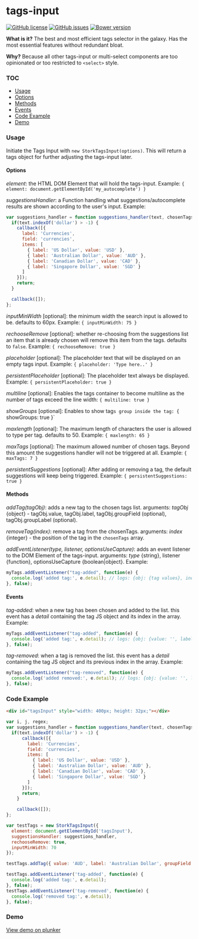 # tags-input

[![GitHub license](https://img.shields.io/badge/license-MIT-blue.svg)](https://raw.githubusercontent.com/storkjs/tags-input/master/LICENSE)
[![GitHub issues](https://img.shields.io/github/issues/storkjs/tags-input.svg)](https://github.com/storkjs/tags-input/issues)
[![Bower version](https://badge.fury.io/bo/stork-tags.svg)](https://github.com/storkjs/tags-input/releases)

**What is it?**
The best and most efficient tags selector in the galaxy.
Has the most essential features without redundant bloat.

**Why?**
Because all other tags-input or multi-select components are too opinionated or too restricted to `<select>` style.

### TOC
- [Usage](#usage)
- [Options](#options)
- [Methods](#methods)
- [Events](#events)
- [Code Example](#code-example)
- [Demo](#demo)

### Usage
Initiate the Tags Input with `new StorkTagsInput(options)`. This will return a tags object for further adjusting the tags-input later.

#### Options
_element_: the HTML DOM Element that will hold the tags-input. Example: `{ element: document.getElementById('my_autocomplete') }`

_suggestionsHandler_: a Function handling what suggestions/autocomplete results are shown according to the user's input. Example:
```javascript
var suggestions_handler = function suggestions_handler(text, chosenTags, callback) {
  if(text.indexOf('dollar') > -1) {
    callback([{
      label: 'Currencies',
      field: 'currencies',
      items: [
        { label: 'US Dollar', value: 'USD' },
        { label: 'Australian Dollar', value: 'AUD' },
        { label: 'Canadian Dollar', value: 'CAD' },
        { label: 'Singapore Dollar', value: 'SGD' }
      ]
    }]);
    return;
  }

  callback([]);
};
```

_inputMinWidth_ [optional]: the minimum width the search input is allowed to be. defaults to 60px. Example:
`{ inputMinWidth: 75 }`

_rechooseRemove_ [optional]: whether re-choosing from the suggestions list an item that is already chosen will remove this item from the tags. defaults to `false`. Example:
`{ rechooseRemove: true }`

_placeholder_ [optional]: The placeholder text that will be displayed on an empty tags input. Example:
`{ placeholder: 'Type here..' }`

_persistentPlaceholder_ [optional]: The placeholder text always be displayed. Example:
`{ persistentPlaceholder: true }`

_multiline_ [optional]: Enables the tags container to become multiline as the number of tags exceed the line width:
`{ multiline: true }`

_showGroups_ [optional]: Enables to show tag`s group inside the tag:
`{ showGroups: true }`

_maxlength_ [optional]: The maximum length of characters the user is allowed to type per tag. defaults to 50. Example:
`{ maxlength: 65 }`

_maxTags_ [optional]: The maximum allowed number of chosen tags. Beyond this amount the suggestions handler will not be triggered at all. Example:
`{ maxTags: 7 }`

_persistentSuggestions_ [optional]: After adding or removing a tag, the default suggestions will keep being triggered. Example:
`{ persistentSuggestions: true }`

#### Methods
_addTag(tagObj)_: adds a new tag to the chosen tags list.
arguments: _tagObj_ {object} - tagObj.value, tagObj.label, tagObj.groupField (optional), tagObj.groupLabel (optional).

_removeTag(index)_: remove a tag from the chosenTags. arguments: _index_ {integer} - the position of the tag in the `chosenTags` array.

_addEventListener(type, listener, optionsUseCapture)_: adds an event listener to the DOM Element of the tags-input.
arguments: _type_ {string}, listener {function}, optionsUseCapture {boolean|object}. Example:
```javascript
myTags.addEventListener("tag-added", function(e) {
  console.log('added tag:', e.detail); // logs: {obj: {tag values}, index: #}
}, false);
```

#### Events
_tag-added_: when a new tag has been chosen and added to the list. this event has a _detail_ containing the tag JS object and its index in the array. Example:
```javascript
myTags.addEventListener("tag-added", function(e) {
  console.log('added tag:', e.detail); // logs: {obj: {value: '', label: '', groupField: '', groupLabel: '', elm: LI}, index: 0}
}, false);
```

_tag-removed_: when a tag is removed the list. this event has a _detail_ containing the tag JS object and its previous index in the array. Example:
```javascript
myTags.addEventListener("tag-removed", function(e) {
  console.log('added removed:', e.detail); // logs: {obj: {value: '', label: '', groupField: '', groupLabel: '', elm: LI}, index: 0}
}, false);
```

### Code Example
```html
<div id="tagsInput" style="width: 400px; height: 32px;"></div>
```

```javascript
var i, j, regex;
var suggestions_handler = function suggestions_handler(text, chosenTags, callback) {
  if(text.indexOf('dollar') > -1) {
      callback([{
        label: 'Currencies',
        field: 'currencies',
        items: [
          { label: 'US Dollar', value: 'USD' },
          { label: 'Australian Dollar', value: 'AUD' },
          { label: 'Canadian Dollar', value: 'CAD' },
          { label: 'Singapore Dollar', value: 'SGD' }
        ]
      }]);
      return;
    }

    callback([]);
};

var testTags = new StorkTagsInput({
  element: document.getElementById('tagsInput'),
  suggestionsHandler: suggestions_handler,
  rechooseRemove: true,
  inputMinWidth: 70
});

testTags.addTag({ value: 'AUD', label: 'Australian Dollar', groupField: 'currencies', groupLabel: 'Currencies' });

testTags.addEventListener('tag-added', function(e) {
  console.log('added tag:', e.detail);
}, false);
testTags.addEventListener('tag-removed', function(e) {
  console.log('removed tag:', e.detail);
}, false);
```

### Demo
[View demo on plunker](https://embed.plnkr.co/OMUPjm/)

